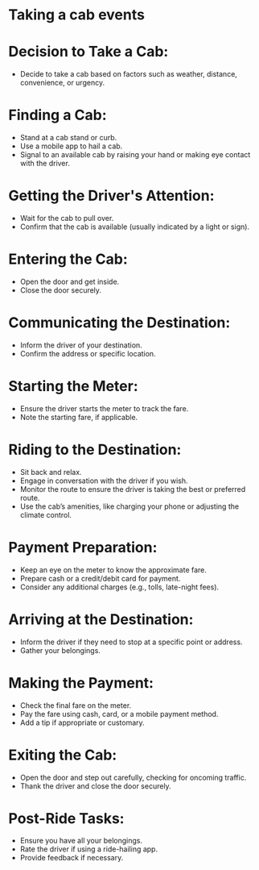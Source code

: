 # Taking a cab events

# Decision to Take a Cab:

* Decide to take a cab based on factors such as weather, distance, convenience, or urgency.

# Finding a Cab:

* Stand at a cab stand or curb.
* Use a mobile app to hail a cab.
* Signal to an available cab by raising your hand or making eye contact with the driver.

# Getting the Driver's Attention:

* Wait for the cab to pull over.
* Confirm that the cab is available (usually indicated by a light or sign).

# Entering the Cab:

* Open the door and get inside.
* Close the door securely.

# Communicating the Destination:

* Inform the driver of your destination.
* Confirm the address or specific location.

# Starting the Meter:

* Ensure the driver starts the meter to track the fare.
* Note the starting fare, if applicable.

# Riding to the Destination:

* Sit back and relax.
* Engage in conversation with the driver if you wish.
* Monitor the route to ensure the driver is taking the best or preferred route.
* Use the cab’s amenities, like charging your phone or adjusting the climate control.

# Payment Preparation:

* Keep an eye on the meter to know the approximate fare.
* Prepare cash or a credit/debit card for payment.
* Consider any additional charges (e.g., tolls, late-night fees).

# Arriving at the Destination:

* Inform the driver if they need to stop at a specific point or address.
* Gather your belongings.

# Making the Payment:

* Check the final fare on the meter.
* Pay the fare using cash, card, or a mobile payment method.
* Add a tip if appropriate or customary.

# Exiting the Cab:

* Open the door and step out carefully, checking for oncoming traffic.
* Thank the driver and close the door securely.

# Post-Ride Tasks:

* Ensure you have all your belongings.
* Rate the driver if using a ride-hailing app.
* Provide feedback if necessary.
